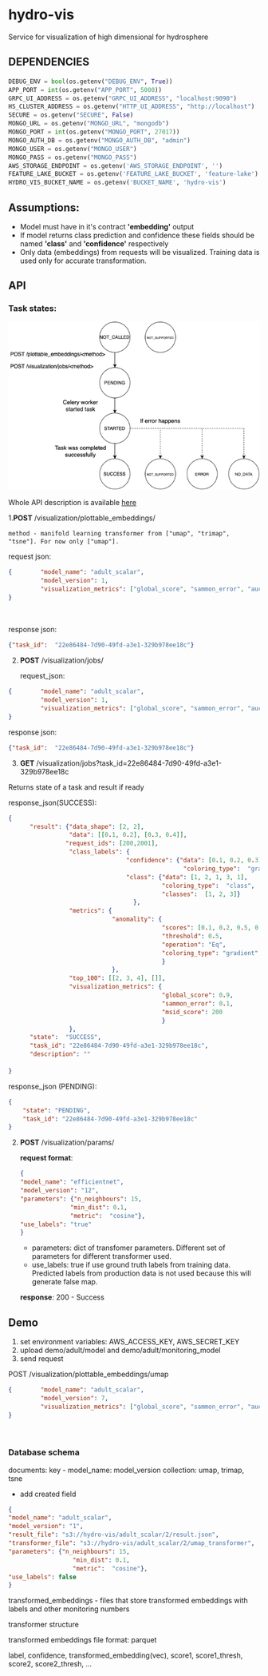 # hydro-vis
Service for visualization of high dimensional for hydrosphere

## DEPENDENCIES

```python
DEBUG_ENV = bool(os.getenv("DEBUG_ENV", True))
APP_PORT = int(os.getenv("APP_PORT", 5000))
GRPC_UI_ADDRESS = os.getenv("GRPC_UI_ADDRESS", "localhost:9090")
HS_CLUSTER_ADDRESS = os.getenv("HTTP_UI_ADDRESS", "http://localhost")
SECURE = os.getenv("SECURE", False)
MONGO_URL = os.getenv("MONGO_URL", "mongodb")
MONGO_PORT = int(os.getenv("MONGO_PORT", 27017))
MONGO_AUTH_DB = os.getenv("MONGO_AUTH_DB", "admin")
MONGO_USER = os.getenv("MONGO_USER")
MONGO_PASS = os.getenv("MONGO_PASS")
AWS_STORAGE_ENDPOINT = os.getenv('AWS_STORAGE_ENDPOINT', '')
FEATURE_LAKE_BUCKET = os.getenv('FEATURE_LAKE_BUCKET', 'feature-lake')
HYDRO_VIS_BUCKET_NAME = os.getenv('BUCKET_NAME', 'hydro-vis')
```

## Assumptions:

- Model must have in it's contract **'embedding'** output
- If model returns class prediction and confidence these fields should be named **'class'** and **'confidence'** respectively
- Only data (embeddings) from requests will be visualized. Training data is used only for accurate transformation. 

## API

### Task states:

![Task states](status.png)

Whole API description is available [here](openapi.yaml)

1.**POST** /visualization/plottable_embeddings/<method>

    
    method - manifold learning transformer from ["umap", "trimap", "tsne"]. For now only ["umap"].
  
   request json:   
```json
{        "model_name": "adult_scalar",
         "model_version": 1,
         "visualization_metrics": ["global_score", "sammon_error", "auc_score", "stability_score", "msid", "clustering"]
}
 
 
```

  response json:
```json
{"task_id":  "22e86484-7d90-49fd-a3e1-329b978ee18c"}
```

2. **POST** /visualization/jobs/<method>

    request_json:
```json
{        "model_name": "adult_scalar",
         "model_version": 1,
         "visualization_metrics": ["global_score", "sammon_error", "auc_score", "stability_score", "msid", "clustering"]
}
```

  response json:
```json
{"task_id":  "22e86484-7d90-49fd-a3e1-329b978ee18c"}
```
3. **GET** /visualization/jobs?task_id=22e86484-7d90-49fd-a3e1-329b978ee18c

Returns state of a task and result if ready

   response_json(SUCCESS):
```json
{
      "result": {"data_shape": [2, 2],
                 "data": [[0.1, 0.2], [0.3, 0.4]],
                "request_ids": [200,2001],
                 "class_labels": {
                                 "confidence": {"data": [0.1, 0.2, 0.3],
                                                 "coloring_type":  "gradient"},
                                 "class": {"data": [1, 2, 1, 3, 1],
                                           "coloring_type":  "class",
                                           "classes":  [1, 2, 3]}
                                   },
                 "metrics": {
                             "anomality": {
                                           "scores": [0.1, 0.2, 0.5, 0.2],
                                           "threshold": 0.5,
                                           "operation": "Eq",
                                           "coloring_type": "gradient"
                                           }
                             },
                 "top_100": [[2, 3, 4], []],  
                 "visualization_metrics": {
                                           "global_score": 0.9,
                                           "sammon_error": 0.1,
                                           "msid_score": 200
                                           }
                 },
      "state":  "SUCCESS",
      "task_id": "22e86484-7d90-49fd-a3e1-329b978ee18c",
      "description": ""

}
```

   response_json (PENDING):
```json
{
    "state": "PENDING",
    "task_id": "22e86484-7d90-49fd-a3e1-329b978ee18c"
}
```

2. **POST** /visualization/params/<method>
  
    **request format**:
    ```json
   {
   "model_name": "efficientnet",
   "model_version": "12",
   "parameters": {"n_neighbours": 15,
                  "min_dist": 0.1,
                  "metric":  "cosine"},
   "use_labels": "true"
    }
    ```
   
   - parameters: dict of transfomer parameters. Different set of parameters for different transformer used.
   - use_labels: true if use ground truth labels from training data. Predicted labels from production data is not
   used because this will generate false map. 
   
    **response**:
    200 - Success
    



## Demo
1. set environment variables: AWS_ACCESS_KEY, AWS_SECRET_KEY
2. upload demo/adult/model and demo/adult/monitoring_model
2. send request 

POST /visualization/plottable_embeddings/umap

```json
{        "model_name": "adult_scalar",
         "model_version": 7,
         "visualization_metrics": ["global_score", "sammon_error", "auc_score", "stability_score", "msid", "clustering"]
}
 
 
```

### Database schema 

documents: key - model_name: model_version
collection: umap, trimap, tsne

- add created field

```json
{
"model_name": "adult_scalar",
"model_version": "1",
"result_file": "s3://hydro-vis/adult_scalar/2/result.json",
"transformer_file": "s3://hydro-vis/adult_scalar/2/umap_transformer",
"parameters": {"n_neighbours": 15,
                  "min_dist": 0.1,
                  "metric":  "cosine"},
"use_labels": false
}
```
transformed_embeddings - files that store transformed embeddings with labels and other monitoring numbers

transformer structure


transformed embeddings file format:
parquet

label, confidence, transformed_embedding(vec), score1, score1_thresh, score2, score2_thresh, …
 